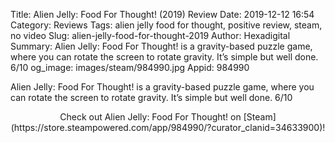 Title: Alien Jelly: Food For Thought! (2019) Review
Date: 2019-12-12 16:54
Category: Reviews
Tags: alien jelly food for thought, positive review, steam, no video
Slug: alien-jelly-food-for-thought-2019
Author: Hexadigital
Summary: Alien Jelly: Food For Thought! is a gravity-based puzzle game, where you can rotate the screen to rotate gravity. It’s simple but well done. 6/10 
og_image: images/steam/984990.jpg
Appid: 984990

Alien Jelly: Food For Thought! is a gravity-based puzzle game, where you can rotate the screen to rotate gravity. It’s simple but well done. 6/10 

<center>Check out Alien Jelly: Food For Thought! on [Steam](https://store.steampowered.com/app/984990/?curator_clanid=34633900)!</center>